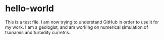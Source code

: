 # hello-world
This is a test file. I am now trying to understand GitHub in order to use it for my work. I am a geologist, and am working on numerical simulation of tsunamis and turbidity curretns.
